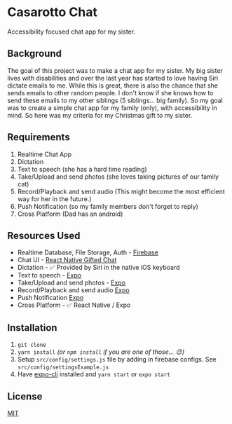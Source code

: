# Casarotto Chat

Accessibility focused chat app for my sister.

## Background

The goal of this project was to make a chat app for my sister. My big sister lives with disabilities and over the last year has started to love having Siri dictate emails to me. While this is great, there is also the chance that she sends emails to other random people. I don't know if she knows how to send these emails to my other siblings (5 siblings... big family). So my goal was to create a simple chat app for my family (only), with accessibility in mind. So here was my criteria for my Christmas gift to my sister.

## Requirements

1. Realtime Chat App
2. Dictation
3. Text to speech (she has a hard time reading)
4. Take/Upload and send photos (she loves taking pictures of our family cat)
5. Record/Playback and send audio (This might become the most efficient way for her in the future.)
6. Push Notification (so my family members don't forget to reply)
7. Cross Platform (Dad has an android)

## Resources Used

-   Realtime Database, File Storage, Auth - [Firebase](https://firebase.google.com/)
-   Chat UI - [React Native Gifted Chat](https://github.com/FaridSafi/react-native-gifted-chat)
-   Dictation - ✅ Provided by Siri in the native iOS keyboard
-   Text to speech - [Expo](https://docs.expo.io/versions/latest/sdk/speech)
-   Take/Upload and send photos - [Expo](https://docs.expo.io/versions/latest/sdk/imagepicker)
-   Record/Playback and send audio [Expo](https://docs.expo.io/versions/latest/sdk/audio)
-   Push Notification [Expo](https://docs.expo.io/versions/latest/guides/push-notifications)
-   Cross Platform - ✅ React Native / Expo

## Installation

1. `git clone`
2. `yarn install` _(or `npm install` if you are one of those... 😉)_
3. Setup `src/config/settings.js` file by adding in firebase configs. See `src/config/settingsExample.js`
4. Have [expo-cli](https://docs.expo.io/versions/latest/) installed and `yarn start` or `expo start`

## License

[MIT](https://choosealicense.com/licenses/mit/)
